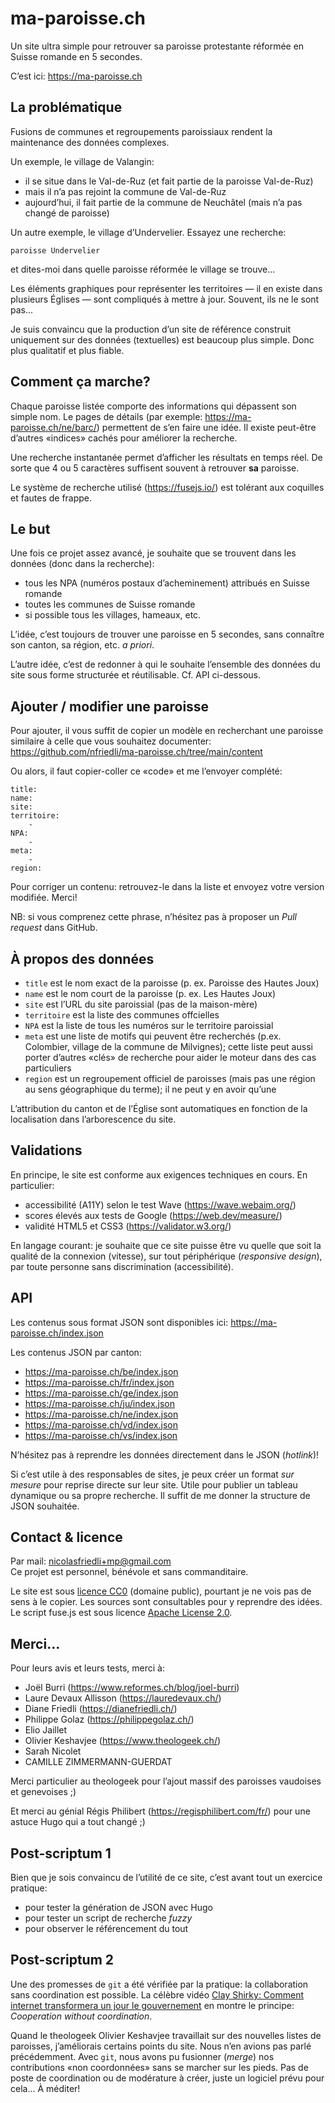 # ma-paroisse.ch

Un site ultra simple pour retrouver sa paroisse protestante réformée en Suisse romande en 5 secondes.

C’est ici: https://ma-paroisse.ch

## La problématique

Fusions de communes et regroupements paroissiaux rendent la maintenance des données complexes.

Un exemple, le village de Valangin:

- il se situe dans le Val-de-Ruz (et fait partie de la paroisse Val-de-Ruz)
- mais il n’a pas rejoint la commune de Val-de-Ruz
- aujourd’hui, il fait partie de la commune de Neuchâtel (mais n’a pas changé de paroisse)

Un autre exemple, le village d’Undervelier. Essayez une recherche:

    paroisse Undervelier

et dites-moi dans quelle paroisse réformée le village se trouve...

Les éléments graphiques pour représenter les territoires — il en existe dans plusieurs Églises — sont compliqués à mettre à jour.
Souvent, ils ne le sont pas...

Je suis convaincu que la production d’un site de référence construit uniquement sur des données (textuelles) est beaucoup plus simple. Donc plus qualitatif et plus fiable.


## Comment ça marche?

Chaque paroisse listée comporte des informations qui dépassent son simple nom. Le pages de détails (par exemple: https://ma-paroisse.ch/ne/barc/) permettent de s’en faire une idée. Il existe peut-être d’autres «indices» cachés pour améliorer la recherche.

Une recherche instantanée permet d’afficher les résultats en temps réel. De sorte que 4 ou 5 caractères suffisent souvent à retrouver **sa** paroisse.

Le système de recherche utilisé (https://fusejs.io/) est tolérant aux coquilles et fautes de frappe.

## Le but

Une fois ce projet assez avancé, je souhaite que se trouvent dans les données (donc dans la recherche):

- tous les NPA (numéros postaux d’acheminement) attribués en Suisse romande
- toutes les communes de Suisse romande
- si possible tous les villages, hameaux, etc.

L’idée, c’est toujours de trouver une paroisse en 5 secondes, sans connaître son canton, sa région, etc. *a priori*.

L’autre idée, c’est de redonner à qui le souhaite l’ensemble des données du site sous forme structurée et réutilisable. Cf. API ci-dessous.

## Ajouter / modifier une paroisse

Pour ajouter, il vous suffit de copier un modèle en recherchant une paroisse similaire à celle que vous souhaitez documenter: https://github.com/nfriedli/ma-paroisse.ch/tree/main/content

Ou alors, il faut copier-coller ce «code» et me l’envoyer complété:

```
title: 
name: 
site: 
territoire:
    - 
NPA:
    - 
meta:
    - 
region: 
```

Pour corriger un contenu: retrouvez-le dans la liste et envoyez votre version modifiée. Merci!

NB: si vous comprenez cette phrase, n’hésitez pas à proposer un *Pull request* dans GitHub.

## À propos des données

- `title` est le nom exact de la paroisse (p. ex. Paroisse des Hautes Joux)
- `name` est le nom court de la paroisse  (p. ex. Les Hautes Joux)
- `site` est l’URL du site paroissial (pas de la maison-mère)
- `territoire` est la liste des communes offcielles
- `NPA` est la liste de tous les numéros sur le territoire paroissial
- `meta` est une liste de motifs qui peuvent être recherchés (p.ex. Colombier, village de la commune de Milvignes); cette liste peut aussi porter d’autres «clés» de recherche pour aider le moteur dans des cas particuliers
- `region` est un regroupement officiel de paroisses (mais pas une région au sens géographique du terme); il ne peut y en avoir qu’une

L’attribution du canton et de l’Église sont automatiques en fonction de la localisation dans l’arborescence du site.

## Validations

En principe, le site est conforme aux exigences techniques en cours. En particulier:

- accessibilité (A11Y) selon le test Wave (https://wave.webaim.org/)
- scores élevés aux tests de Google (https://web.dev/measure/)
- validité HTML5 et CSS3 (https://validator.w3.org/)

En langage courant: je souhaite que ce site puisse être vu quelle que soit la qualité de la connexion (vitesse), sur tout périphérique (*responsive design*), par toute personne sans discrimination (accessibilité).

## API

Les contenus sous format JSON sont disponibles ici: https://ma-paroisse.ch/index.json

Les contenus JSON par canton:

- https://ma-paroisse.ch/be/index.json
- https://ma-paroisse.ch/fr/index.json
- https://ma-paroisse.ch/ge/index.json
- https://ma-paroisse.ch/ju/index.json
- https://ma-paroisse.ch/ne/index.json
- https://ma-paroisse.ch/vd/index.json
- https://ma-paroisse.ch/vs/index.json

N’hésitez pas à reprendre les données directement dans le JSON (*hotlink*)!

Si c’est utile à des responsables de sites, je peux créer un format *sur mesure* pour reprise directe sur leur site. Utile pour publier un tableau dynamique ou sa propre recherche. Il suffit de me donner la structure de JSON souhaitée.

## Contact & licence

Par mail: nicolasfriedli+mp@gmail.com  
Ce projet est personnel, bénévole et sans commanditaire.

Le site est sous [licence CC0](https://creativecommons.org/publicdomain/zero/1.0/deed.fr) (domaine public), pourtant je ne vois pas de sens à le copier. Les sources sont consultables pour y reprendre des idées. Le script fuse.js est sous licence [Apache License 2.0](https://github.com/krisk/Fuse/blob/master/LICENSE).

## Merci...

Pour leurs avis et leurs tests, merci à:

- Joël Burri (https://www.reformes.ch/blog/joel-burri)
- Laure Devaux Allisson (https://lauredevaux.ch/)
- Diane Friedli (https://dianefriedli.ch/)
- Philippe Golaz (https://philippegolaz.ch/)
- Elio Jaillet
- Olivier Keshavjee (https://www.theologeek.ch/)
- Sarah Nicolet
- CAMILLE ZIMMERMANN-GUERDAT

Merci particulier au theologeek pour l’ajout massif des paroisses vaudoises et genevoises ;)

Et merci au génial Régis Philibert (https://regisphilibert.com/fr/) pour une astuce Hugo qui a tout changé ;)

## Post-scriptum 1

Bien que je sois convaincu de l’utilité de ce site, c’est avant tout un exercice pratique:

- pour tester la génération de JSON avec Hugo
- pour tester un script de recherche *fuzzy*
- pour observer le référencement du tout

## Post-scriptum 2

Une des promesses de `git` a été vérifiée par la pratique: la collaboration sans coordination est possible. La célèbre vidéo [Clay Shirky: Comment internet transformera un jour le gouvernement](https://www.youtube.com/watch?v=CEN4XNth61o) en montre le principe: *Cooperation without coordination*.

Quand le theologeek Olivier Keshavjee travaillait sur des nouvelles listes de paroisses, j’améliorais certains points du site. Nous n’en avions pas parlé précédemment. Avec `git`, nous avons pu fusionner (*merge*) nos contributions «non coordonnées» sans se marcher sur les pieds. Pas de poste de coordination ou de modérature à créer, juste un logiciel prévu pour cela... À méditer!